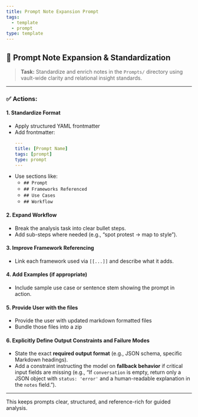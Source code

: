 ```yaml
---
title: Prompt Note Expansion Prompt
tags:
  - template
  - prompt
type: template
---
```


<!-- @format -->

## 🎯 Prompt Note Expansion & Standardization

> **Task:** Standardize and enrich notes in the `Prompts/` directory using vault-wide clarity and relational insight standards.

---

### ✅ Actions:

#### 1. Standardize Format

- Apply structured YAML frontmatter
- Add frontmatter:
  ```yaml
  ---
  title: [Prompt Name]
  tags: [prompt]
  type: prompt
  ---
  ```
- Use sections like:
  - `## Prompt`
  - `## Frameworks Referenced`
  - `## Use Cases`
  - `## Workflow`

#### 2. Expand Workflow

- Break the analysis task into clear bullet steps.
- Add sub-steps where needed (e.g., “spot protest → map to style”).

#### 3. Improve Framework Referencing

- Link each framework used via `[[...]]` and describe what it adds.

#### 4. Add Examples (if appropriate)

- Include sample use case or sentence stem showing the prompt in action.

#### 5. Provide User with the files

- Provide the user with updated markdown formatted files
- Bundle those files into a zip

#### 6. Explicitly Define Output Constraints and Failure Modes

- State the exact **required output format** (e.g., JSON schema, specific Markdown headings).
- Add a constraint instructing the model on **fallback behavior** if critical input fields are missing (e.g., “If `conversation` is empty, return only a JSON object with `status: 'error'` and a human-readable explanation in the `notes` field.”).

---

This keeps prompts clear, structured, and reference-rich for guided analysis.
